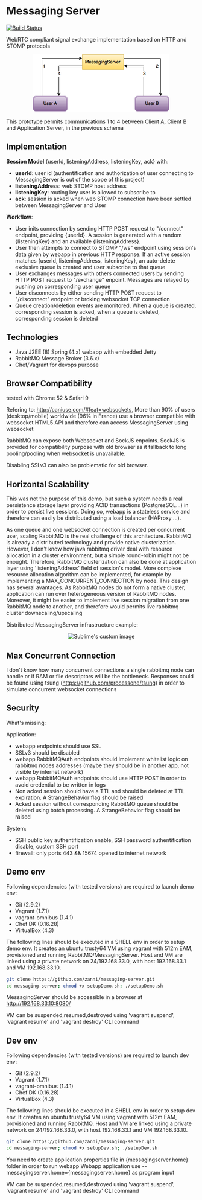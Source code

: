 # Messaging Server 
[![Build Status](https://travis-ci.org/zanni/messaging-server.svg?branch=master)](https://travis-ci.org/zanni/messaging-server)

WebRTC compliant signal exchange implementation based on HTTP and STOMP protocols

<p align="center">
  <img src="https://github.com/zanni/messaging-server/raw/master/webrtc.png?raw=true" alt="Sublime's custom image"/>
</p>

This prototype permits communications 1 to 4  between Client A, Client B and Application Server, in the previous schema

## Implementation

**Session Model** {userId, listeningAddress, listeningKey, ack} with:
- **userId**: user id (authentification and authorization of user connecting to MessagingServer is out of the scope of this project)
- **listeningAddress**: web STOMP host address
- **listeningKey**: routing key user is allowed to subscribe to
- **ack**: session is acked when web STOMP connection have been settled between MessagingServer and User

**Workflow**:
- User inits connection by sending HTTP POST request to "/connect" endpoint, providing {userId}. A session is generated with a random {listeningKey} and an available {listeningAddress}.
- User then attempts to connect to STOMP "/ws" endpoint using session's data given by webapp in previous HTTP response. If an active session matches {userId, listeningAddress, listeningKey}, an auto-delete exclusive queue is created and user subscribe to that queue
- User exchanges messages with others connected users by sending HTTP POST request to "/exchange" enpoint. Messages are relayed by pushing on corresponding user queue
- User disconnects by either sending HTTP POST request to "/disconnect" endpoint or broking websocket TCP connection
- Queue creation/deletion events are monitored. When a queue is created, corresponding session is acked, when a queue is deleted, corresponding session is deleted

## Technologies
- Java J2EE (8) Spring (4.x) webapp with embedded Jetty
- RabbitMQ Message Broker (3.6.x)
- Chef/Vagrant for devops purpose

## Browser Compatibility 
tested with Chrome 52 & Safari 9

Refering to: http://caniuse.com/#feat=websockets, More than 90% of users (desktop/mobile) worldwide (96% in France) use a browser compatible with websocket HTML5 API and therefore can access MessagingServer using websocket

RabbitMQ can expose both Websocket and SockJS enpoints. SockJS is provided for compatibility purpose with old browser as it fallback to long pooling/pooling when websocket is unavailable.

Disabling SSLv3 can also be problematic for old browser.

## Horizontal Scalability

This was not the purpose of this demo, but such a system needs a real persistence storage layer providing ACID transactions (PostgresSQL...) in order to persist live sessions. Doing so, webapp is a stateless service and therefore can easily be distributed using a load balancer (HAProxy ...). 

As one queue and one websocket connection is created per concurrent user, scaling RabbitMQ is the real challenge of this architecture. RabbitMQ is already a distributed technology and provide native clusterization. However, I don't know how java rabbitmq driver deal with resource allocation in a cluster environment, but a simple round-robin might not be enought. Therefore, RabbitMQ clusterization can also be done at application layer using 'listeningAddress' field of session's model. More complexe resource allocation algorithm can be implemented, for example by implementing a MAX_CONCURRENT_CONNECTION by node. This design has several avantages. As RabbitMQ nodes do not form a native cluster, application can run over heterogeneous version of RabbitMQ nodes. Moreover, it might be easier to implement live session migration from one RabbitMQ node to another, and therefore would permits live rabbitmq cluster downscaling/upscaling

Distributed MessagingServer infrastructure example:

<p align="center">
  <img src="https://github.com/zanni/messaging-server/raw/master/messagingserver_distributed.png?raw=true" alt="Sublime's custom image"/>
</p>

## Max Concurrent Connection

I don't know how many concurrent connections a single rabbitmq node can handle or if RAM or file descriptors will be the bottleneck.
Responses could be found using tsung (https://github.com/processone/tsung) in order to simulate concurrent websocket connections

## Security 

What's missing:

Application:
- webapp endpoints should use SSL
- SSLv3 should be disabled
- webapp RabbitMQAuth endpoints should implement whitelist logic on rabbitmq nodes addresses (maybe they should be in another app, not visible by internet network)
- webapp RabbitMQAuth endpoints should use HTTP POST in order to avoid credential to be written in logs
- Non acked session should have a TTL and should be deleted at TTL expiration. A StrangeBehavior flag should be raised
- Acked session without corresponding RabbitMQ queue should be deleted using batch processing. A StrangeBehavior flag should be raised

System:
- SSH public key authentification enable, SSH password authentification disable, custom SSH port
- firewall: only ports 443 && 15674 opened to internet network

## Demo env

Following dependencies (with tested versions) are required to launch demo env:
 - Git (2.9.2)
 - Vagrant (1.7.1)
 - vagrant-omnibus (1.4.1)
 - Chef DK (0.16.28)
 - VirtualBox (4.3)

The following lines should be executed in a SHELL env in order to setup demo env. It creates an ubuntu trusty64 VM using vagrant with 512m EAM, provisioned and running RabbitMQ/MessagingServer. Host and VM are linked using a private network on 24/192.168.33.0, with host 192.168.33.1 and VM 192.168.33.10.

```sh
git clone https://github.com/zanni/messaging-server.git
cd messaging-server; chmod +x setupDemo.sh; ./setupDemo.sh
```

MessagingServer should be accessible in a browser at http://192.168.33.10:8080/

VM can be suspended,resumed,destroyed using 'vagrant suspend', 'vagrant resume' and 'vagrant destroy' CLI command

## Dev env

Following dependencies (with tested versions) are required to launch dev env:
 - Git (2.9.2)
 - Vagrant (1.7.1)
 - vagrant-omnibus (1.4.1)
 - Chef DK (0.16.28)
 - VirtualBox (4.3)

The following lines should be executed in a SHELL env in order to setup dev env. It creates an ubuntu trusty64 VM using vagrant with 512m EAM, provisioned and running RabbitMQ. Host and VM are linked using a private network on 24/192.168.33.0, with host 192.168.33.1 and VM 192.168.33.10.

```sh
git clone https://github.com/zanni/messaging-server.git
cd messaging-server; chmod +x setupDev.sh; ./setupDev.sh
```

You need to create application.properties file in {messagingserver.home} folder in order to run webapp
Webapp application use --messagingserver.home={messagingserver.home} as program input

VM can be suspended,resumed,destroyed using 'vagrant suspend', 'vagrant resume' and 'vagrant destroy' CLI command